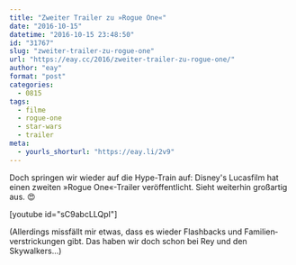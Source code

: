 ```yaml
---
title: "Zweiter Trailer zu »Rogue One«"
date: "2016-10-15"
datetime: "2016-10-15 23:48:50"
id: "31767"
slug: "zweiter-trailer-zu-rogue-one"
url: "https://eay.cc/2016/zweiter-trailer-zu-rogue-one/"
author: "eay"
format: "post"
categories:
  - 0815
tags:
  - filme
  - rogue-one
  - star-wars
  - trailer
meta:
  - yourls_shorturl: "https://eay.li/2v9"
---
```


Doch springen wir wieder auf die Hype-Train auf: Disney's Lucasfilm hat einen zweiten »Rogue One«-Trailer veröffentlicht. Sieht weiterhin großartig aus. 😍

\[youtube id="sC9abcLLQpI"\]

(Allerdings missfällt mir etwas, dass es wieder Flashbacks und Familien­verstrickungen gibt. Das haben wir doch schon bei Rey und den Skywalkers...)
